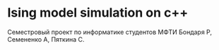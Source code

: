 # Ising model simulation on c++

Семестровый проект по информатике студентов МФТИ Бондаря Р, Семененко А, Пяткина С.
